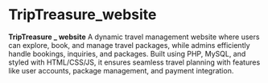 # TripTreasure_website
 **TripTreasure _ website**   A dynamic travel management website where users can explore, book, and manage travel packages, while admins efficiently handle bookings, inquiries, and packages. Built using PHP, MySQL, and styled with HTML/CSS/JS, it ensures seamless travel planning with features like user accounts, package management, and payment integration.
